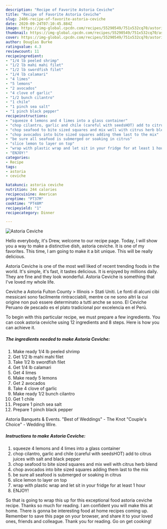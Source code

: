 ```yaml
---
description: "Recipe of Favorite Astoria Ceviche"
title: "Recipe of Favorite Astoria Ceviche"
slug: 2406-recipe-of-favorite-astoria-ceviche
date: 2020-09-24T07:10:45.884Z
image: https://img-global.cpcdn.com/recipes/55290549/751x532cq70/astoria-ceviche-recipe-main-photo.jpg
thumbnail: https://img-global.cpcdn.com/recipes/55290549/751x532cq70/astoria-ceviche-recipe-main-photo.jpg
cover: https://img-global.cpcdn.com/recipes/55290549/751x532cq70/astoria-ceviche-recipe-main-photo.jpg
author: Douglas Burke
ratingvalue: 4.3
reviewcount: 11
recipeingredient:
- "1/4 lb peeled shrimp"
- "1/2 lb mahi mahi filet"
- "1/2 lb swordfish filet"
- "1/4 lb calamari"
- "4 limes"
- "5 lemons"
- "2 avocados"
- "4 clove of garlic"
- "1/2 bunch cilantro"
- "1 chile"
- "1 pinch sea salt"
- "1 pinch black pepper"
recipeinstructions:
- "squeeze 4 lemons and 4 limes into a glass container"
- "chop cilantro, garlic and chile (careful with seedsHOT) add to citrus juices with salt and black pepper"
- "chop seafood to bite sized squares and mix well with citrus herb blend"
- "chop avocados into bite sized squares adding them last to the mix"
- "be sure all seafood is submerged or soaking in citrus"
- "slice lemon to layer on top"
- "wrap with plastic wrap and let sit in your fridge for at least 1 hour"
- "ENJOY!"
categories:
- Recipe
tags:
- astoria
- ceviche

katakunci: astoria ceviche 
nutrition: 244 calories
recipecuisine: American
preptime: "PT37M"
cooktime: "PT48M"
recipeyield: "1"
recipecategory: Dinner

---
```



![Astoria Ceviche](https://img-global.cpcdn.com/recipes/55290549/751x532cq70/astoria-ceviche-recipe-main-photo.jpg)

Hello everybody, it's Drew, welcome to our recipe page. Today, I will show you a way to make a distinctive dish, astoria ceviche. It is one of my favorites. This time, I am going to make it a bit unique. This will be really delicious.

Astoria Ceviche is one of the most well liked of recent trending foods in the world. It's simple, it's fast, it tastes delicious. It is enjoyed by millions daily. They are fine and they look wonderful. Astoria Ceviche is something that I've loved my whole life.

Ceviche a Astoria Fulton County &gt; Illinois &gt; Stati Uniti. Le fonti di alcuni cibi messicani sono facilmente rintracciabili, mentre ce ne sono altri la cui origine non può essere determinato a tutti anche se sono. El Ceviche Peruano de pescado es el plato tradicional por excelencia en el Perú.


To begin with this particular recipe, we must prepare a few ingredients. You can cook astoria ceviche using 12 ingredients and 8 steps. Here is how you can achieve it.

<!--inarticleads1-->

##### The ingredients needed to make Astoria Ceviche:

1. Make ready 1/4 lb peeled shrimp
1. Get 1/2 lb mahi mahi filet
1. Take 1/2 lb swordfish filet
1. Get 1/4 lb calamari
1. Get 4 limes
1. Make ready 5 lemons
1. Get 2 avocados
1. Take 4 clove of garlic
1. Make ready 1/2 bunch cilantro
1. Get 1 chile
1. Prepare 1 pinch sea salt
1. Prepare 1 pinch black pepper


Astoria Banquets &amp; Events. &#34;Best of Weddings&#34; - The Knot &#34;Couple&#39;s Choice&#34; - Wedding Wire. 

<!--inarticleads2-->

##### Instructions to make Astoria Ceviche:

1. squeeze 4 lemons and 4 limes into a glass container
1. chop cilantro, garlic and chile (careful with seedsHOT) add to citrus juices with salt and black pepper
1. chop seafood to bite sized squares and mix well with citrus herb blend
1. chop avocados into bite sized squares adding them last to the mix
1. be sure all seafood is submerged or soaking in citrus
1. slice lemon to layer on top
1. wrap with plastic wrap and let sit in your fridge for at least 1 hour
1. ENJOY!




So that is going to wrap this up for this exceptional food astoria ceviche recipe. Thanks so much for reading. I am confident you will make this at home. There is gonna be interesting food at home recipes coming up. Remember to save this page on your browser, and share it to your loved ones, friends and colleague. Thank you for reading. Go on get cooking!
